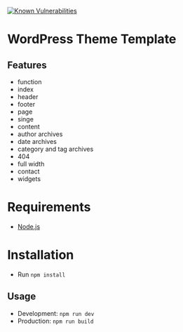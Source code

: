 [![Known Vulnerabilities](https://snyk.io/test/github/marcobiedermann/wordpress-theme-boilerplate/badge.svg)](https://snyk.io/test/github/marcobiedermann/wordpress-theme-boilerplate)

# WordPress Theme Template

## Features
* function
* index
* header
* footer
* page
* singe
* content
* author archives
* date archives
* category and tag archives
* 404
* full width
* contact
* widgets

# Requirements
* [Node.js](https://nodejs.org/)

# Installation
* Run `npm install`

## Usage
* Development: `npm run dev`
* Production: `npm run build`
